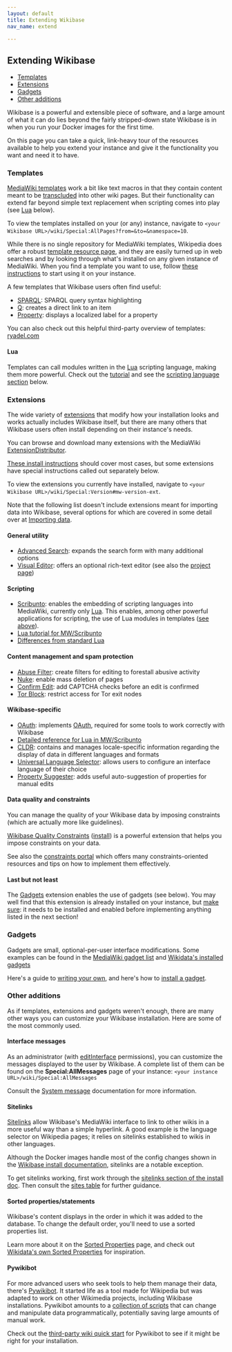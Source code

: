 ```yaml
---
layout: default
title: Extending Wikibase
nav_name: extend

---
```



## Extending Wikibase

* [Templates]({{site.url}}/extend#templates)
* [Extensions]({{site.url}}/extend#extensions)
* [Gadgets]({{site.url}}/extend#gadgets)
* [Other additions]({{site.url}}/extend#other-additions)

Wikibase is a powerful and extensible piece of software, and a large amount of what it can do lies beyond the fairly stripped-down state Wikibase is in when you run your Docker images for the first time. 

On this page you can take a quick, link-heavy tour of the resources available to help you extend your instance and give it the functionality you want and need it to have.

### Templates

[MediaWiki templates](https://www.mediawiki.org/wiki/Help:Templates) work a bit like text macros in that they contain content meant to be [transcluded](https://www.mediawiki.org/wiki/Transclusion) into other wiki pages. But their functionality can extend far beyond simple text replacement when scripting comes into play (see [Lua]({{site.url}}/extend#Lua) below).

To view the templates installed on your (or any) instance, navigate to `<your Wikibase URL>/wiki/Special:AllPages?from=&to=&namespace=10`.

While there is no single repository for MediaWiki templates, Wikipedia does offer a robust [template resource page](https://en.wikipedia.org/wiki/Wikipedia:Template_index), and they are easily turned up in web searches and by looking through what's installed on any given instance of MediaWiki. When you find a template you want to use, follow [these instructions](https://www.mediawiki.org/wiki/Help:Templates#Copying_from_one_wiki_to_another) to start using it on your instance.

A few templates that Wikibase users often find useful:

* [SPARQL](http://wikidata.org/wiki/Template:SPARQL): SPARQL query syntax highlighting
* [Q](https://www.wikidata.org/wiki/Template:Q): creates a direct link to an item
* [Property](https://www.wikidata.org/wiki/Template:Property): displays a localized label for a property

You can also check out this helpful third-party overview of templates: [ryadel.com](https://www.ryadel.com/en/how-to-add-wikipedia-mbox-templates-to-your-own-mediawiki/)

#### Lua 

Templates can call modules written in the [Lua](https://www.mediawiki.org/wiki/Extension:Wikibase_Client/Lua) scripting language, making them more powerful. Check out the [tutorial](https://www.mediawiki.org/wiki/Lua/Tutorial) and see the [scripting language section](#Scripting>) below.


### Extensions

The wide variety of [extensions](https://www.mediawiki.org/wiki/Manual:Extensions) that modify how your installation looks and works actually includes Wikibase itself, but there are many others that Wikibase users often install depending on their instance's needs.

You can browse and download many extensions with the MediaWiki [ExtensionDistributor](https://www.mediawiki.org/wiki/Special:ExtensionDistributor).

[These install instructions](https://www.mediawiki.org/wiki/Manual:Extensions#Installing_an_extension) should cover most cases, but some extensions have special instructions called out separately below.

To view the extensions you currently have installed, navigate to `<your Wikibase URL>/wiki/Special:Version#mw-version-ext`.

Note that the following list doesn't include extensions meant for importing data into Wikibase, several options for which are covered in some detail over at [Importing data](#Import).

#### General utility

* [Advanced Search](https://www.mediawiki.org/wiki/Extension:AdvancedSearch): expands the search form with many additional options
* [Visual Editor](https://www.mediawiki.org/wiki/Extension:VisualEditor): offers an optional rich-text editor (see also the [project page](https://www.mediawiki.org/wiki/VisualEditor))

#### Scripting

* [Scribunto](https://www.mediawiki.org/wiki/Extension:Scribunto): enables the embedding of scripting languages into MediaWiki, currently only [Lua](https://www.mediawiki.org/wiki/Lua_scripting). This enables, among other powerful applications for scripting, the use of Lua modules in templates ([see above](#Lua)).
 * [Lua tutorial for MW/Scribunto](https://www.mediawiki.org/wiki/Extension:Scribunto/Lua_reference_manual)
 * [Differences from standard Lua](https://www.mediawiki.org/wiki/Extension:Scribunto/Lua_reference_manual#Differences_from_standard_Lua)

#### Content management and spam protection

* [Abuse Filter](https://www.mediawiki.org/wiki/Extension:AbuseFilter): create filters for editing to forestall abusive activity
* [Nuke](https://www.mediawiki.org/wiki/Extension:Nuke): enable mass deletion of pages
* [Confirm Edit](https://www.mediawiki.org/wiki/Extension:ConfirmEdit): add CAPTCHA checks before an edit is confirmed
* [Tor Block](https://www.mediawiki.org/wiki/Extension:TorBlock): restrict access for Tor exit nodes

#### Wikibase-specific

* [OAuth](https://www.mediawiki.org/wiki/Extension:OAuth): implements [OAuth](https://oauth.net/), required for some tools to work correctly with Wikibase
 * [Detailed reference for Lua in MW/Scribunto](https://www.mediawiki.org/wiki/Extension:Wikibase_Client/Lua)
* [CLDR](https://www.mediawiki.org/wiki/Extension:CLDR): contains and manages locale-specific information regarding the display of data in different languages and formats
* [Universal Language Selector](https://www.mediawiki.org/wiki/Extension:UniversalLanguageSelector): allows users to configure an interface language of their choice
* [Property Suggester](https://www.mediawiki.org/wiki/Extension:PropertySuggester): adds useful auto-suggestion of properties for manual edits

#### Data quality and constraints

You can manage the quality of your Wikibase data by imposing constraints (which are actually more like guidelines).

[Wikibase Quality Constraints](https://www.mediawiki.org/wiki/Extension:WikibaseQualityConstraints) ([install](https://github.com/wikimedia/mediawiki-extensions-WikibaseQualityConstraints)) is a powerful extension that helps you impose constraints on your data. 

See also the [constraints portal](https://www.wikidata.org/wiki/Help:Property_constraints_portal) which offers many constraints-oriented resources and tips on how to implement them effectively.

#### Last but not least

The [Gadgets](https://www.mediawiki.org/wiki/Extension:Gadgets) extension enables the use of gadgets (see below). You may well find that this extension is already installed on your instance, but [make sure](#Extensions): it needs to be installed and enabled before implementing anything listed in the next section!

### Gadgets

Gadgets are small, optional-per-user interface modifications. Some examples can be found in the [MediaWiki gadget list](https://www.mediawiki.org/wiki/Extension:Gadgets#List_of_gadget_scripts) and [Wikidata's installed gadgets](https://www.wikidata.org/wiki/Special:Gadgets)

Here's a guide to [writing your own](https://www.mediawiki.org/wiki/Gadget_kitchen), and here's how to [install a gadget](https://www.mediawiki.org/wiki/Extension:Gadgets#Installation).

### Other additions

As if templates, extensions and gadgets weren't enough, there are many other ways you can customize your Wikibase installation. Here are some of the most commonly used. 

#### Interface messages

As an administrator (with [editInterface](https://www.mediawiki.org/wiki/Editinterface) permissions), you can customize the messages displayed to the user by Wikibase. A complete list of them can be found on the **Special:AllMessages** page of your instance: `<your instance URL>/wiki/Special:AllMessages`

Consult the [System message](https://www.mediawiki.org/wiki/Help:System_message) documentation for more information.

#### Sitelinks

[Sitelinks](https://www.wikidata.org/wiki/Help:Sitelinks) allow Wikibase's MediaWiki interface to link to other wikis in a more useful way than a simple hyperlink. A good example is the language selector on Wikipedia pages; it relies on sitelinks established to wikis in other languages.

Although the Docker images handle most of the config changes shown in the [Wikibase install documentation](https://www.mediawiki.org/wiki/Wikibase/Installation), sitelinks are a notable exception. 

To get sitelinks working, first work through the [sitelinks section of the install doc](https://www.mediawiki.org/wiki/Wikibase/Installation#Enable_Sitelinks). Then consult the [sites table](https://www.mediawiki.org/wiki/Help:System_message) for further guidance.

#### Sorted properties/statements

Wikibase's content displays in the order in which it was added to the database. To change the default order, you'll need to use a sorted properties list.

Learn more about it on the [Sorted Properties](https://www.mediawiki.org/wiki/Manual:Interface/Wikibase-SortedProperties) page, and check out [Wikidata's own Sorted Properties](https://www.wikidata.org/w/index.php?title=MediaWiki:Wikibase-SortedProperties) for inspiration.

#### Pywikibot

For more advanced users who seek tools to help them manage their data, there's [Pywikibot](https://www.mediawiki.org/wiki/Manual:Pywikibot). It started life as a tool made for Wikipedia but was adapted to work on other Wikimedia projects, including Wikibase installations. Pywikibot amounts to a [collection of scripts](https://www.mediawiki.org/wiki/Manual:Pywikibot/Scripts) that can change and manipulate data programmatically, potentially saving large amounts of manual work.

Check out the [third-party wiki quick start](https://www.mediawiki.org/wiki/Manual:Pywikibot/Third-party_Wiki_Quick_Start) for Pywikibot to see if it might be right for your installation.

